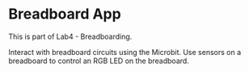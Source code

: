 Breadboard App
==============

This is part of Lab4 - Breadboarding.

Interact with breadboard circuits using the Microbit. Use sensors on a
breadboard to control an RGB LED on the breadboard.

